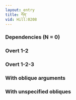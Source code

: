 ```yaml
---
layout: entry
title: གོན་
vid: Hill:0208
---
```

### Dependencies (N = 0)


### Overt 1-2


### Overt 1-2-3


### With oblique arguments


### With unspecified obliques

